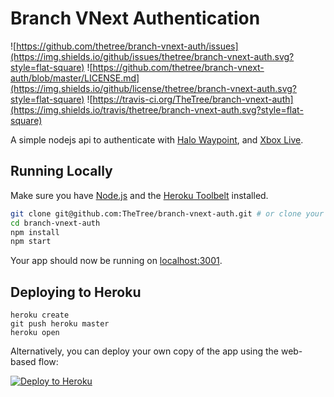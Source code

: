 Branch VNext Authentication
===
![https://github.com/thetree/branch-vnext-auth/issues](https://img.shields.io/github/issues/thetree/branch-vnext-auth.svg?style=flat-square) ![https://github.com/thetree/branch-vnext-auth/blob/master/LICENSE.md](https://img.shields.io/github/license/thetree/branch-vnext-auth.svg?style=flat-square) ![https://travis-ci.org/TheTree/branch-vnext-auth](https://img.shields.io/travis/thetree/branch-vnext-auth.svg?style=flat-square)

A simple nodejs api to authenticate with [Halo Waypoint](https://halowaypoint.com), and [Xbox Live](https://xboxlive.com).

## Running Locally

Make sure you have [Node.js](http://nodejs.org/) and the [Heroku Toolbelt](https://toolbelt.heroku.com/) installed.

```sh
git clone git@github.com:TheTree/branch-vnext-auth.git # or clone your own fork
cd branch-vnext-auth
npm install
npm start
```

Your app should now be running on [localhost:3001](http://localhost:3001/).

## Deploying to Heroku

```
heroku create
git push heroku master
heroku open
```

Alternatively, you can deploy your own copy of the app using the web-based flow:

[![Deploy to Heroku](https://www.herokucdn.com/deploy/button.png)](https://heroku.com/deploy)
